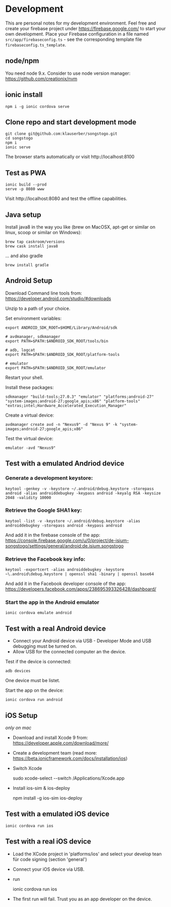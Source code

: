 
# Development

This are personal notes for my development environment. Feel free and create your firebase project under https://firebase.google.com/ to start your own development. Place your Firebase configuration in a file named `src/app/firebaseconfig.ts` - see the corresponding template file `firebaseconfig.ts_template`. 

## node/npm

You need node 9.x. Consider to use node version manager: https://github.com/creationix/nvm

## ionic install

    npm i -g ionic cordova serve

## Clone repo and start development mode

    git clone git@github.com:klauserber/songstogo.git
    cd songstogo
    npm i
    ionic serve

The browser starts automatically or visit http://localhost:8100

## Test as PWA

    ionic build --prod
    serve -p 8080 www

Visit http://localhost:8080 and test the offline capabilities.

## Java setup

Install java8 in the way you like (brew on MacOSX, apt-get or similar on linux, scoop or similar on Windows):

    brew tap caskroom/versions
    brew cask install java8

... and also gradle

    brew install gradle

## Android Setup

Download Command line tools from: https://developer.android.com/studio/#downloads

Unzip to a path of your choice.

Set environment variables:

    export ANDROID_SDK_ROOT=$HOME/Library/Android/sdk

    # avdmanager, sdkmanager
    export PATH=$PATH:$ANDROID_SDK_ROOT/tools/bin

    # adb, logcat
    export PATH=$PATH:$ANDROID_SDK_ROOT/platform-tools

    # emulator
    export PATH=$PATH:$ANDROID_SDK_ROOT/emulator

Restart your shell.

Install these packages:

    sdkmanager "build-tools;27.0.3" "emulator" "platforms;android-27" "system-images;android-27;google_apis;x86" "platform-tools" "extras;intel;Hardware_Accelerated_Execution_Manager"

Create a virtual device:

    avdmanager create avd -n "Nexus9" -d "Nexus 9" -k "system-images;android-27;google_apis;x86"

Test the virtual device:
    
    emulator -avd "Nexus9"


## Test with a emulated Andriod device

### Generate a development keystore:

    keytool -genkey -v -keystore ~/.android/debug.keystore -storepass android -alias androiddebugkey -keypass android -keyalg RSA -keysize 2048 -validity 10000

### Retrieve the Google SHA1 key:

    keytool -list -v -keystore ~/.android/debug.keystore -alias androiddebugkey -storepass android -keypass android

And add it in the firebase console of the app: https://console.firebase.google.com/u/0/project/de-isium-songstogo/settings/general/android:de.isium.songstogo

### Retrieve the Facebook key info:

    keytool -exportcert -alias androiddebugkey -keystore ~\.android\debug.keystore | openssl sha1 -binary | openssl base64

And add it in the Facebook developer console of the app: https://developers.facebook.com/apps/238695393326428/dashboard/

### Start the app in the Android emulator

    ionic cordova emulate android

## Test with a real Android device

* Connect your Android device via USB - Developer Mode and USB debugging must be turned on.
* Allow USB for the connected computer an the device.

Test if the device is connected:

    adb devices

One device must be listet.

Start the app on the device:

    ionic cordova run android 

## iOS Setup

*only on mac*

* Download and install Xcode 9 from: https://developer.apple.com/download/more/
* Create a development team (read more: https://beta.ionicframework.com/docs/installation/ios)
* Switch Xcode

    sudo xcode-select --switch /Applications/Xcode.app

* Install ios-sim & ios-deploy

    npm install -g ios-sim ios-deploy


## Test with a emulated iOS device

    ionic cordova run ios

## Test with a real iOS device

* Load the XCode project in 'platforms/ios' and select your develop tean für code signing (section 'general')
* Connect your iOS device via USB.
* run

    ionic cordova run ios

* The first run will fail. Trust you as an app developer on the device. 
